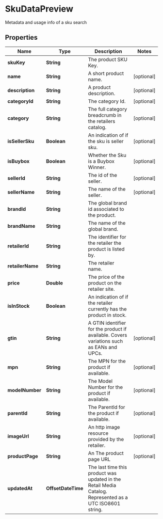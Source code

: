

# SkuDataPreview

Metadata and usage info of a sku search

## Properties

| Name | Type | Description | Notes |
|------------ | ------------- | ------------- | -------------|
|**skuKey** | **String** | The product SKU Key. |  |
|**name** | **String** | A short product name. |  [optional] |
|**description** | **String** | A product description. |  [optional] |
|**categoryId** | **String** | The category Id. |  [optional] |
|**category** | **String** | The full category breadcrumb in the retailers catalog. |  [optional] |
|**isSellerSku** | **Boolean** | An indication of if the sku is seller sku. |  [optional] |
|**isBuybox** | **Boolean** | Whether the Sku is a Buybox Winner. |  [optional] |
|**sellerId** | **String** | The id of the seller. |  [optional] |
|**sellerName** | **String** | The name of the seller. |  [optional] |
|**brandId** | **String** | The global brand id associated to the product. |  |
|**brandName** | **String** | The name of the global brand. |  |
|**retailerId** | **String** | The identifier for the retailer the product is listed by. |  |
|**retailerName** | **String** | The retailer name. |  |
|**price** | **Double** | The price of the product on the retailer site. |  |
|**isInStock** | **Boolean** | An indication of if the retailer currently has the product in stock. |  |
|**gtin** | **String** | A GTIN identifier for the product if available. Covers variations such as EANs and UPCs. |  [optional] |
|**mpn** | **String** | The MPN for the product if available. |  [optional] |
|**modelNumber** | **String** | The Model Number for the product if available. |  [optional] |
|**parentId** | **String** | The ParentId for the product if available. |  [optional] |
|**imageUrl** | **String** | An http image resource provided by the retailer. |  [optional] |
|**productPage** | **String** | An The product page URL |  [optional] |
|**updatedAt** | **OffsetDateTime** | The last time this product was updated in the Retail Media Catalog. Represented as a UTC ISO8601 string. |  |




